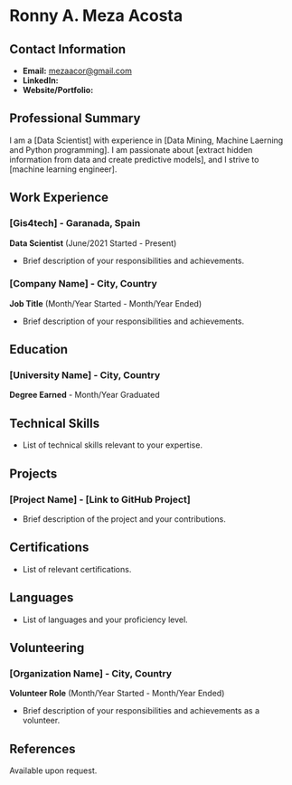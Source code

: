 # Ronny A. Meza Acosta

## Contact Information
- **Email:** mezaacor@gmail.com
- **LinkedIn:** [](https://www.linkedin.com/in/mezaacor/)
- **Website/Portfolio:** [](https://github.com/mezaacor)

## Professional Summary
I am a [Data Scientist] with experience in [Data Mining, Machine Laerning and Python programming]. I am passionate about [extract hidden information from data and create predictive models], and I strive to [machine learning engineer].

## Work Experience

### [Gis4tech] - Garanada, Spain
**Data Scientist** (June/2021 Started - Present)
- Brief description of your responsibilities and achievements.

### [Company Name] - City, Country
**Job Title** (Month/Year Started - Month/Year Ended)
- Brief description of your responsibilities and achievements.

## Education

### [University Name] - City, Country
**Degree Earned** - Month/Year Graduated

## Technical Skills
- List of technical skills relevant to your expertise.

## Projects

### [Project Name] - [Link to GitHub Project]
- Brief description of the project and your contributions.

## Certifications
- List of relevant certifications.

## Languages
- List of languages and your proficiency level.

## Volunteering
### [Organization Name] - City, Country
**Volunteer Role** (Month/Year Started - Month/Year Ended)
- Brief description of your responsibilities and achievements as a volunteer.

## References
Available upon request.
